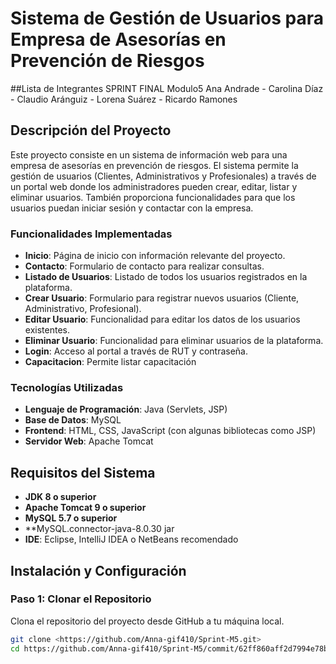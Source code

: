 # Sistema de Gestión de Usuarios para Empresa de Asesorías en Prevención de Riesgos

##Lista de Integrantes SPRINT FINAL Modulo5
Ana Andrade - Carolina Díaz - Claudio Aránguiz - Lorena Suárez - Ricardo Ramones

## Descripción del Proyecto

Este proyecto consiste en un sistema de información web para una empresa de asesorías en prevención de riesgos. 
El sistema permite la gestión de usuarios (Clientes, Administrativos y Profesionales) a través de un portal web donde los administradores 
pueden crear, editar, listar y eliminar usuarios. También proporciona funcionalidades para que los usuarios puedan iniciar sesión y contactar 
con la empresa.

### Funcionalidades Implementadas

- **Inicio**: Página de inicio con información relevante del proyecto.
- **Contacto**: Formulario de contacto para realizar consultas.
- **Listado de Usuarios**: Listado de todos los usuarios registrados en la plataforma.
- **Crear Usuario**: Formulario para registrar nuevos usuarios (Cliente, Administrativo, Profesional).
- **Editar Usuario**: Funcionalidad para editar los datos de los usuarios existentes.
- **Eliminar Usuario**: Funcionalidad para eliminar usuarios de la plataforma.
- **Login**: Acceso al portal a través de RUT y contraseña.
- **Capacitacion**: Permite listar capacitación

### Tecnologías Utilizadas

- **Lenguaje de Programación**: Java (Servlets, JSP)
- **Base de Datos**: MySQL
- **Frontend**: HTML, CSS, JavaScript (con algunas bibliotecas como JSP)
- **Servidor Web**: Apache Tomcat

## Requisitos del Sistema

- **JDK 8 o superior**
- **Apache Tomcat 9 o superior**
- **MySQL 5.7 o superior**
- **MySQL.connector-java-8.0.30 jar
- **IDE**: Eclipse, IntelliJ IDEA o NetBeans recomendado

## Instalación y Configuración

### Paso 1: Clonar el Repositorio

Clona el repositorio del proyecto desde GitHub a tu máquina local.

```bash
git clone <https://github.com/Anna-gif410/Sprint-M5.git>
cd https://github.com/Anna-gif410/Sprint-M5/commit/62ff860aff2d7994e78b7fb3828f5e0781a40e99

